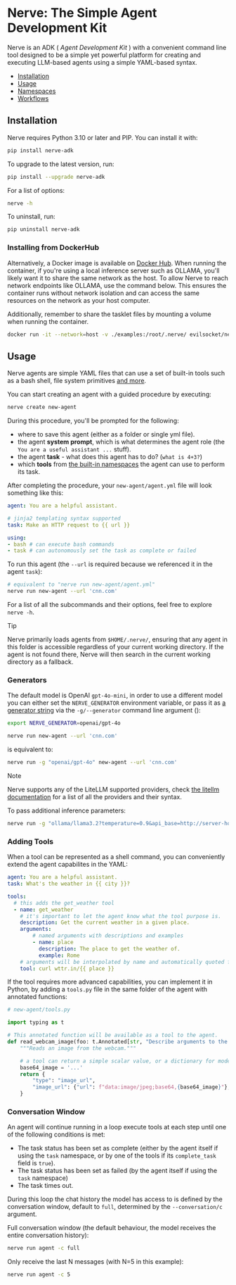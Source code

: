 # Nerve: The Simple Agent Development Kit

Nerve is an ADK ( _Agent Development Kit_ ) with a convenient command line tool designed to be a simple yet powerful platform for creating and executing LLM-based agents using a simple YAML-based syntax.

* [Installation](#installation)
* [Usage](#usage)
* [Namespaces](namespaces.md)
* [Workflows](workflows.md)

## Installation

Nerve requires Python 3.10 or later and PIP. You can install it with:

```bash
pip install nerve-adk
```

To upgrade to the latest version, run:

```bash
pip install --upgrade nerve-adk
```

For a list of options:

```bash
nerve -h
```

To uninstall, run:

```bash
pip uninstall nerve-adk
```

### Installing from DockerHub

Alternatively, a Docker image is available on [Docker Hub](https://hub.docker.com/r/evilsocket/nerve). When running the container, if you're using a local inference server such as OLLAMA, you'll likely want it to share the same network as the host. To allow Nerve to reach network endpoints like OLLAMA, use the command below. This ensures the container runs without network isolation and can access the same resources on the network as your host computer.

Additionally, remember to share the tasklet files by mounting a volume when running the container.

```sh
docker run -it --network=host -v ./examples:/root/.nerve/ evilsocket/nerve -h
```

## Usage

Nerve agents are simple YAML files that can use a set of built-in tools such as a bash shell, file system primitives [and more](https://github.com/evilsocket/nerve/blob/main/docs/namespaces.md). 

You can start creating an agent with a guided procedure by executing:

```bash
nerve create new-agent
```

During this procedure, you'll be prompted for the following:

- where to save this agent (either as a folder or single yml file).
- the agent **system prompt**, which is what determines the agent role (the `You are a useful assistant ...` stuff).
- the agent **task** - what does this agent has to do? (`what is 4+3?`)
- which **tools** from [the built-in namespaces](https://github.com/evilsocket/nerve/blob/main/docs/namespaces.md) the agent can use to perform its task.

After completing the procedure, your `new-agent/agent.yml` file will look something like this:

```yaml
agent: You are a helpful assistant.

# jinja2 templating syntax supported
task: Make an HTTP request to {{ url }}

using:
- bash # can execute bash commands
- task # can autonomously set the task as complete or failed
```

To run this agent (the `--url` is required because we referenced it in the agent `task`):

```bash
# equivalent to "nerve run new-agent/agent.yml"
nerve run new-agent --url 'cnn.com'
```

For a list of all the subcommands and their options, feel free to explore `nerve -h`.

> [!TIP]  
> Nerve primarily loads agents from `$HOME/.nerve/`, ensuring that any agent in this folder is accessible regardless of your current working directory. If the agent is not found there, Nerve will then search in the current working directory as a fallback.

### Generators

The default model is OpenAI `gpt-4o-mini`, in order to use a different model you can either set the `NERVE_GENERATOR` environment variable, or pass it as [a generator string](#llm-support) via the `-g/--generator` command line argument ():

```sh
export NERVE_GENERATOR=openai/gpt-4o

nerve run new-agent --url 'cnn.com'
```

is equivalent to:

```sh
nerve run -g "openai/gpt-4o" new-agent --url 'cnn.com'
```

> [!NOTE]  
> Nerve supports any of the LiteLLM supported providers, check [the litellm documentation](https://docs.litellm.ai/docs/providers) for a list of all the providers and their syntax.

To pass additional inference parameters:

```sh
nerve run -g "ollama/llama3.2?temperature=0.9&api_base=http://server-host:11434" new-agent --url 'cnn.com'
```

### Adding Tools

When a tool can be represented as a shell command, you can conveniently extend the agent capabilites in the YAML:

```yaml
agent: You are a helpful assistant.
task: What's the weather in {{ city }}?

tools:
  # this adds the get_weather tool
  - name: get_weather
    # it's important to let the agent know what the tool purpose is.
    description: Get the current weather in a given place.
    arguments:
        # named arguments with descriptions and examples
        - name: place
          description: The place to get the weather of.
          example: Rome
    # arguments will be interpolated by name and automatically quoted for shell use
    tool: curl wttr.in/{{ place }}
```

If the tool requires more advanced capabilities, you can implement it in Python, by adding a `tools.py` file in the same folder of the agent with annotated functions:

```python
# new-agent/tools.py

import typing as t

# This annotated function will be available as a tool to the agent.
def read_webcam_image(foo: t.Annotated[str, "Describe arguments to the model like this."]) -> dict[str, str]:
    """Reads an image from the webcam."""

    # a tool can return a simple scalar value, or a dictionary for models with vision.
    base64_image = '...'
    return {
        "type": "image_url",
        "image_url": {"url": f"data:image/jpeg;base64,{base64_image}"},
    }
```

### Conversation Window

An agent will continue running in a loop execute tools at each step until one of the following conditions is met:

- The task status has been set as complete (either by the agent itself if using the `task` namespace, or by one of the tools if its `complete_task` field is `true`).
- The task status has been set as failed (by the agent itself if using the `task` namespace)
- The task times out.

During this loop the chat history the model has access to is defined by the conversation window, default to `full`, determined by the `--conversation/c` argument.

Full conversation window (the default behaviour, the model receives the entire conversation history):

```bash
nerve run agent -c full
```

Only receive the last N messages (with N=5 in this example):

```bash
nerve run agent -c 5
```
